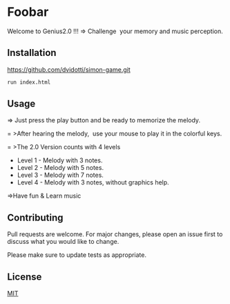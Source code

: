 # Foobar

Welcome to Genius2.0 !!!
=> Challenge  your memory and music perception.


## Installation

https://github.com/dvidotti/simon-game.git
```bash
run index.html
```

## Usage

=> Just press the play button and be ready to memorize the          melody.

= >After hearing the melody,  use your mouse to play it in the colorful keys.

= >The 2.0 Version counts with 4 levels
- Level 1 - Melody with 3 notes.
- Level 2 - Melody with 5 notes.
- Level 3 - Melody with 7 notes.
- Level 4 - Melody with 3 notes, without graphics help.

=>Have fun & Learn music

## Contributing
Pull requests are welcome. For major changes, please open an issue first to discuss what you would like to change.

Please make sure to update tests as appropriate.

## License
[MIT](https://choosealicense.com/licenses/mit/)